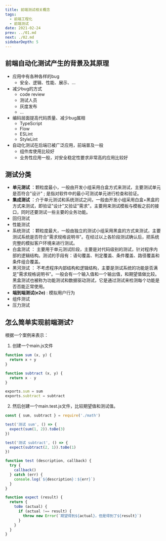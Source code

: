 ```yaml
---
title: 前端测试相关概念
tags: 
  - 前端工程化
  - 前端测试
date: 2021-02-24
prev: ../01.md
next: ./02.md
sidebarDepth: 5
---
```

## 前端自动化测试产生的背景及其原理

- 应用中有各种各样的bug
    + 安全、逻辑、性能、展示、...
- 减少bug的方式
    + code review
    + 测试人员
    + 灰度发布
    + ...
- 编码层面提高代码质量、减少bug属相
    + TypeScript
    + Flow
    + ESLint
    + StyleLint
- 自动化测试在后端已被广泛应用，前端普及一般
    + 组件库使用比较好
    + 业务性应用一般，对安全稳定性要求非常高的应用比较好

## 测试分类

- **单元测试** ：颗粒度最小，一般由开发小组采用白盒方式来测试，主要测试单元是否符合"设计" ; 是指对软件中的最小可测试单元进行检查和验证。
- **集成测试** ：介于单元测试和系统测试之间，一般由开发小组采用白盒+黑盒的方式来测试，即验证"设计"又验证"需求"。主要用来测试模板与模板之前的接口，同时还要测试一些主要的业务功能。
- 回归测试
- 性能测试
- 系统测试 ：颗粒度最大，一般由独立的测试小组采用黑盒的方式来测试，主要测试系统是否符合"需求规格说明书"。在经过以上各阶段测试确认后，把系统完整的模拟客户环境来进行测试。
- 白盒测试 ： 主要用于单元测试阶段，主要是对代码级别的测试，针对程序内部的逻辑结构。测试的手段有：语句覆盖、判定覆盖、条件覆盖、路径覆盖和条件组合覆盖。 
- 黑河测试 ： 不考虑程序内部结构和逻辑结构，主要是测试系统的功能是否满足"需求规格说明书"。一般会有一个输入值和一个输出值，和期望值做比较。黑盒测试也被称为功能测试和数据驱动测试，它是通过测试来检测每个功能是否否能正常使用。
- **端到端测试(e2e)** : 模拟用户行为
- 组件测试
- 压力测试

## 怎么简单实现前端测试?

根据一个案例来表示：

1. 创建一个main.js文件

```js
function sum (x, y) {
  return x + y
}

function subtract (x, y) {
  return x - y
}

exports.sum = sum
exports.subtract = subtract
```

2. 然后创建一个main.test.js文件，比较期望值和测试值。

```js
const { sum, subtract } = require('./math')

test('测试 sum', () => {
  expect(sum(1, 2)).toBe(3)
})

test('测试 subtract', () => {
  expect(subtract(2, 1)).toBe(1)
})

function test (description, callback) {
  try {
    callback()
  } catch (err) {
    console.log(`${description}：${err}`)
  }
}

function expect (result) {
  return {
    toBe (actual) {
      if (actual !== result) {
        throw new Error(`期望得到${actual}，但是得到了${result}`)
      }
    }
  }
}
```
